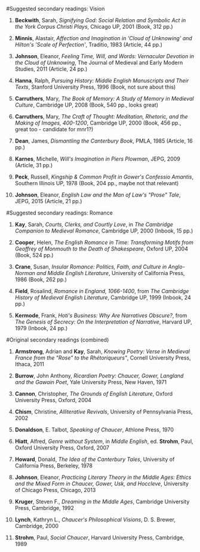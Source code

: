 #Suggested secondary readings: Vision

1. __Beckwith__, Sarah, _Signifying God: Social Relation and Symbolic Act in the York Corpus Christi Plays_, Chicago UP, 2001 (Book, 312 pp.)

2. __Minnis__, Alastair, _Affection and Imagination in 'Cloud of Unknowing' and Hilton's 'Scale of Perfection'_, Traditio, 1983 (Article, 44 pp.)

3. __Johnson__, Eleanor, _Feeling Time, Will, and Words: Vernacular Devotion in the Cloud of Unknowing_, The Journal of Medieval and Early Modern Studies, 2011 (Article, 24 pp.)

4. __Hanna__, Ralph, _Pursuing History: Middle English Manuscripts and Their Texts_, Stanford University Press, 1996 (Book, not sure about this)

5. __Carruthers__, Mary, _The Book of Memory: A Study of Memory in Medieval Culture_, Cambridge UP, 2008 (Book, 540 pp., looks great)

6. __Carruthers__, Mary, _The Craft of Thought: Meditation, Rhetoric, and the Making of Images, 400-1200_, Cambridge UP, 2000 (Book, 456 pp., great too - candidate for mnr1?)

7. __Dean__, James, _Dismantling the Canterbury Book_, PMLA, 1985 (Article, 16 pp.)

8. __Karnes__, Michelle, _Will's Imagination in Piers Plowman_, JEPG, 2009 (Article, 31 pp.)

9. __Peck__, Russell, _Kingship & Common Profit in Gower's Confessio Amantis_, Southern Illinois UP, 1978 (Book, 204 pp., maybe not that relevant)

10. __Johnson__, Eleanor, _English Law and the Man of Law's "Prose" Tale_, JEPG, 2015 (Article, 21 pp.)

#Suggested secondary readings: Romance

1. __Kay__, Sarah, _Courts, Clerks, and Courtly Love_, in _The Cambridge Companion to Medieval Romance_, Cambridge UP, 2000 (Inbook, 15 pp.)

2. __Cooper__, Helen, _The English Romance in Time: Transforming Motifs from Geoffrey of Monmouth to the Death of Shakespeare_, Oxford UP, 2004 (Book, 524 pp.)

3. __Crane__, Susan, _Insular Romance: Politics, Faith, and Culture in Anglo-Norman and Middle English Literature_, University of California Press, 1986 (Book, 262 pp.)

4. __Field__, Rosalind, _Romance in England, 1066-1400_, from _The Cambridge History of Medieval English Literature_, Cambridge UP, 1999 (Inbook, 24 pp.)

5. __Kermode__, Frank, _Hoti's Business: Why Are Narratives Obscure?_, from _The Genesis of Secrecy: On the Interpretation of Narrative_, Harvard UP, 1979 (Inbook, 24 pp.)

#Original secondary readings (combined)

1. __Armstrong__, Adrian and __Kay__, Sarah, _Knowing Poetry: Verse in Medieval France from the "Rose" to the Rhétoriqueurs"_, Cornell University Press, Ithaca, 2011

1. __Burrow__, John Anthony, _Ricardian Poetry: Chaucer, Gower, Langland and the Gawain Poet_, Yale University Press, New Haven, 1971

1. __Cannon__, Christopher, _The Grounds of English Literature_, Oxford University Press, Oxford, 2004

1. __Chism__, Christine, _Alliterative Revivals_, University of Pennsylvania Press, 2002

1. __Donaldson__, E. Talbot, _Speaking of Chaucer_, Athlone Press, 1970

1. __Hiatt__, Alfred, _Genre without System_, in _Middle English_, ed. __Strohm__, Paul, Oxford University Press, Oxford, 2007

1. __Howard__, Donald, _The Idea of the Canterbury Tales_, University of California Press, Berkeley, 1978

1. __Johnson__, Eleanor, _Practicing Literary Theory in the Middle Ages: Ethics and the Mixed Form in Chaucer, Gower, Usk, and Hoccleve_, University of Chicago Press, Chicago, 2013

1. __Kruger__, Steven F., _Dreaming in the Middle Ages_, Cambridge University Press, Cambridge, 1992

1. __Lynch__, Kathryn L., _Chaucer's Philosophical Visions_, D. S. Brewer, Cambridge, 2000

1. __Strohm__, Paul, _Social Chaucer_, Harvard University Press, Cambridge, 1989
